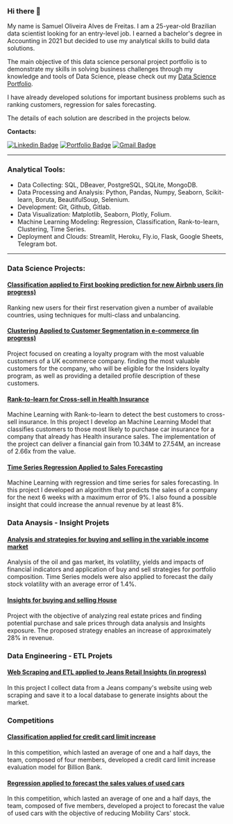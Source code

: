 ### Hi there 👋


My name is Samuel Oliveira Alves de Freitas. I am a 25-year-old Brazilian data scientist looking for an entry-level job. I earned a bachelor's degree in Accounting in 2021 but decided to use my analytical skills to build data solutions. 

The main objective of this data science personal project portfolio is to demonstrate my skills in solving business challenges through my knowledge and tools of Data Science, please check out my [Data Science Portfolio](https://samueloliveirads.github.io/portfolio_projetos/). 

I have already developed solutions for important business problems such as ranking customers, regression for sales forecasting.

The details of each solution are described in the projects below.

**Contacts:**

[![Linkedin Badge](https://img.shields.io/badge/-LinkedIn-%230077B5?style=for-the-badge&logo=linkedin&logoColor=white)](https://www.linkedin.com/in/samuel-oliveira-alves-/)
[![Portfolio Badge](https://img.shields.io/badge/Portfolio-7289DA?style=for-the-badge&logo=&logoColor=white)](https://samueloliveirads.github.io/portfolio_projetos/)
[![Gmail Badge](https://img.shields.io/badge/-Gmail-%23333?style=for-the-badge&logo=gmail&logoColor=white&link=mailto:samueloliveira32df@gmail.com)](mailto:samueloliveira32df@gmail.com)


----------------------------------
### Analytical Tools:

- Data Collecting: SQL, DBeaver, PostgreSQL, SQLite, MongoDB.
- Data Processing and Analysis: Python, Pandas, Numpy, Seaborn, Scikit-learn, Boruta, BeautifulSoup, Selenium.
- Development: Git, Github, Gitlab.
- Data Visualization: Matplotlib, Seaborn, Plotly, Folium.
- Machine Learning Modeling: Regression, Classification, Rank-to-learn, Clustering, Time Series.
- Deployment and Clouds: Streamlit, Heroku, Fly.io, Flask, Google Sheets, Telegram bot.
----------------------------------
### Data Science Projects:

#### [Classification applied to First booking prediction for new Airbnb users (in progress)](https://github.com/SamuelOliveirads/airbnb_classifier)

Ranking new users for their first reservation given a number of available countries, using techniques for multi-class and unbalancing.

#### [Clustering Applied to Customer Segmentation in e-commerce (in progress)](https://github.com/SamuelOliveirads/Insiders-Loyalty-Program)

Project focused on creating a loyalty program with the most valuable customers of a UK ecommerce company. finding the most valuable customers for the company, who will be eligible for the Insiders loyalty program, as well as providing a detailed profile description of these customers.

#### [Rank-to-learn for Cross-sell in Health Insurance](https://github.com/SamuelOliveirads/Health_Insurance_Cross_Sell) 

Machine Learning with Rank-to-learn to detect the best customers to cross-sell insurance.
In this project I develop an Machine Learning Model that classifies customers to those most likely to purchase car insurance for a company that already has Health insurance sales. The implementation of the project can deliver a financial gain from 10.34M to 27.54M, an increase of 2.66x from the value.

#### [Time Series Regression Applied to Sales Forecasting](https://github.com/SamuelOliveirads/rossman_project)

Machine Learning with regression and time series for sales forecasting.
In this project I developed an algorithm that predicts the sales of a company for the next 6 weeks with a maximum error of 9%. I also found a possible insight that could increase the annual revenue by at least 8%.

### Data Anaysis - Insight Projets

#### [Analysis and strategies for buying and selling in the variable income market](https://github.com/SamuelOliveirads/backtesting_strategies_for_equities)

 Analysis of the oil and gas market, its volatility, yields and impacts of financial indicators and application of buy and sell strategies for portfolio composition. Time Series models were also applied to forecast the daily stock volatility with an average error of 1.4%.

#### [Insights for buying and selling House](https://github.com/SamuelOliveirads/project_insight_house_rocket)

Project with the objective of analyzing real estate prices and finding potential purchase and sale prices through data analysis and Insights exposure.
The proposed strategy enables an increase of approximately 28% in revenue.

### Data Engineering - ETL Projets

#### [Web Scraping and ETL applied to Jeans Retail Insights (in progress)](https://github.com/SamuelOliveirads/webscraping_jeans)

In this project I collect data from a Jeans company's website using web scraping and save it to a local database to generate insights about the market.

### Competitions

#### [Classification applied for credit card limit increase](https://github.com/SamuelOliveirads/Hackday_3_edicao_Comunidade_DS)

In this competition, which lasted an average of one and a half days, the team, composed of four members, developed a credit card limit increase evaluation model for Billion Bank.

#### [Regression applied to forecast the sales values of used cars](https://github.com/SamuelOliveirads/Hackday_2_edicao_Comunidade-DS)

In this competition, which lasted an average of one and a half days, the team, composed of five members, developed a project to forecast the value of used cars with the objective of reducing Mobility Cars' stock.
